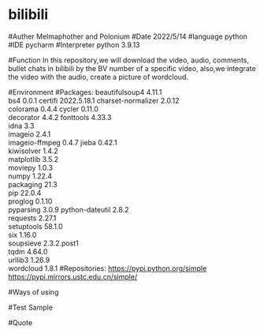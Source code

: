 # bilibili
#Auther Melmaphother and Polonium
#Date 2022/5/14
#language python
#IDE pycharm
#Interpreter python 3.9.13

#Function
  In this repository,we will download the video, audio, comments, bullet chats in bilibili by the BV number of a specific video,
  also,we integrate the video with the audio, create a picture of wordcloud.

#Environment
  #Packages:
    beautifulsoup4	        4.11.1	
    bs4                  	  0.0.1	
    certifi	                2022.5.18.1	
    charset-normalizer	    2.0.12	
    colorama	              0.4.4	
    cycler	                0.11.0	
    decorator	              4.4.2	
    fonttools	              4.33.3	
    idna	                  3.3	
    imageio	                2.4.1	
    imageio-ffmpeg          0.4.7
    jieba	                  0.42.1	
    kiwisolver	            1.4.2	
    matplotlib	            3.5.2	
    moviepy	                1.0.3	
    numpy	                  1.22.4	
    packaging	              21.3	
    pip	                    22.0.4	
    proglog	                0.1.10	
    pyparsing	              3.0.9	
    python-dateutil	        2.8.2	
    requests	              2.27.1	
    setuptools	            58.1.0	
    six	                    1.16.0	
    soupsieve	              2.3.2.post1	
    tqdm	                  4.64.0	
    urllib3	                1.26.9	
    wordcloud	              1.8.1	
  #Repositories:
    https://pypi.python.org/simple
    https://pypi.mirrors.ustc.edu.cn/simple/

#Ways of using
  
#Test Sample
  
#Quote
  

